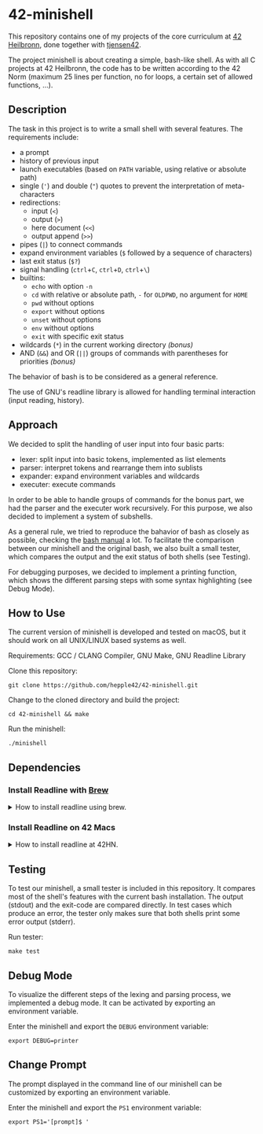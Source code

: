# 42-minishell

This repository contains one of my projects of the core curriculum at [42 Heilbronn], done together with [tjensen42].

The project minishell is about creating a simple, bash-like shell.
As with all C projects at 42 Heilbronn, the code has to be written according to the 42 Norm (maximum 25 lines per function, no for loops, a certain set of allowed functions, ...).

## Description

The task in this project is to write a small shell with several features.
The requirements include:

- a prompt
- history of previous input
- launch executables (based on `PATH` variable, using relative or absolute path)
- single (`'`) and double (`"`) quotes to prevent the interpretation of meta-characters
- redirections:
  - input (`<`)
  - output (`>`)
  - here document (`<<`)
  - output append (`>>`)
- pipes (`|`) to connect commands
- expand environment variables (`$` followed by a sequence of characters)
- last exit status (`$?`)
- signal handling (`ctrl`+`C`, `ctrl`+`D`, `ctrl`+`\`)
- builtins:
  - `echo` with option `-n`
  - `cd` with relative or absolute path, `-` for `OLDPWD`, no argument for `HOME`
  - `pwd` without options
  - `export` without options
  - `unset` without options
  - `env` without options
  - `exit` with specific exit status
- wildcards (`*`) in the current working directory _(bonus)_
- AND (`&&`) and OR (`||`) groups of commands with parentheses for priorities _(bonus)_

The behavior of bash is to be considered as a general reference.

The use of GNU's readline library is allowed for handling terminal interaction (input reading, history).

## Approach

We decided to split the handling of user input into four basic parts:

- lexer: split input into basic tokens, implemented as list elements
- parser: interpret tokens and rearrange them into sublists
- expander: expand environment variables and wildcards
- executer: execute commands

In order to be able to handle groups of commands for the bonus part, we had the parser and the executer work recursively.
For this purpose, we also decided to implement a system of subshells.

As a general rule, we tried to reproduce the bahavior of bash as closely as possible, checking the [bash manual] a lot.
To facilitate the comparison between our minishell and the original bash, we also built a small tester, which compares the output and the exit status of both shells (see Testing).

For debugging purposes, we decided to implement a printing function, which shows the different parsing steps with some syntax highlighting (see Debug Mode).

## How to Use

The current version of minishell is developed and tested on macOS, but it should work on all UNIX/LINUX based systems as well.

Requirements: GCC / CLANG Compiler, GNU Make, GNU Readline Library

Clone this repository:
```
git clone https://github.com/hepple42/42-minishell.git
```
Change to the cloned directory and build the project:
```
cd 42-minishell && make
```
Run the minishell:
```
./minishell
```

## Dependencies

### Install Readline with [Brew]

<details>
  <summary>How to install readline using brew.</summary>
  
```
brew install readline
```

```
brew link --force readline
```

```
echo 'export C_INCLUDE_PATH="/usr/local/opt/readline/include:$C_INCLUDE_PATH"' >> ~/.zshrc
```
  
```
echo 'export LIBRARY_PATH="/usr/local/opt/readline/lib:$LIBRARY_PATH"' >> ~/.zshrc
```
  
```
source ~/.zshrc
```
  
</details>

### Install Readline on 42 Macs

<details>
  <summary>How to install readline at 42HN.</summary>

Install brew if it is not already installed:

```
rm -rf $HOME/.brew && git clone --depth=1 https://github.com/Homebrew/brew $HOME/.brew && echo 'export PATH=$HOME/.brew/bin:$PATH' >> $HOME/.zshrc && source $HOME/.zshrc && brew update
```

Install readline library:
```
brew install readline
```

```
brew link --force readline
```

```
echo 'export C_INCLUDE_PATH="$HOME/.brew/include:$C_INCLUDE_PATH"' >> ~/.zshrc
```

```
echo 'export LIBRARY_PATH="$HOME/.brew/lib:$LIBRARY_PATH"' >> ~/.zshrc
```
```
source ~/.zshrc
```
  
</details>

## Testing

To test our minishell, a small tester is included in this repository.
It compares most of the shell's features with the current bash installation.
The output (stdout) and the exit-code are compared directly.
In test cases which produce an error, the tester only makes sure that both shells print some error output (stderr). 

Run tester:
```
make test
```

## Debug Mode

To visualize the different steps of the lexing and parsing process, we implemented a debug mode.
It can be activated by exporting an environment variable.

Enter the minishell and export the `DEBUG` environment variable:
```
export DEBUG=printer
```

## Change Prompt

The prompt displayed in the command line of our minishell can be customized by exporting an environment variable.

Enter the minishell and export the `PS1` environment variable:
```
export PS1='[prompt]$ '
```

[42 Heilbronn]: https://www.42heilbronn.de/learncoderepeat
[tjensen42]: https://github.com/tjensen42

[bash manual]: https://www.gnu.org/savannah-checkouts/gnu/bash/manual/bash.html

[brew]: https://brew.sh/


